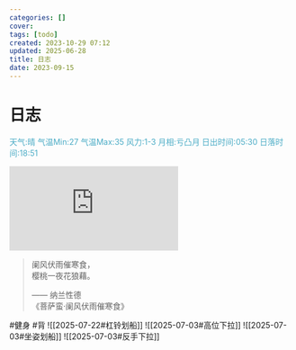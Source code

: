 ```yaml
---
categories: []
cover: 
tags: [todo]
created: 2023-10-29 07:12
updated: 2025-06-28
title: 日志
date: 2023-09-15
---
```

# 日志


<font color="#4bacc6">天气:晴  气温Min:27  气温Max:35  风力:1-3  月相:亏凸月  日出时间:05:30  日落时间:18:51</font>

![Bing 每次随机图](https://bing.img.run/rand.php)

> 阑风伏雨催寒食，  
> 樱桃一夜花狼藉。  
> 
> —— 纳兰性德  
> 《菩萨蛮·阑风伏雨催寒食》


#健身  #背 
![[2025-07-22#杠铃划船]]
![[2025-07-03#高位下拉]]
![[2025-07-03#坐姿划船]]
![[2025-07-03#反手下拉]]
